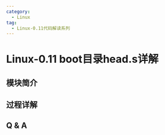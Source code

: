 ```yaml
---
category:
  - Linux
tag:
  - Linux-0.11代码解读系列
---
```


# Linux-0.11 boot目录head.s详解


## 模块简介

## 过程详解



## Q & A